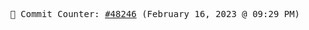 <p align="center">
    <samp>
        📮 Commit Counter: <a href="https://github.com/Javascript-void0/Javascript-void0/commits/main">#48246</a> (February 16, 2023 @ 09:29 PM)
    </samp>
</p>